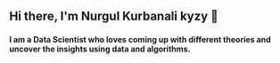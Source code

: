 ## Hi there, I'm  Nurgul Kurbanali kyzy 👋 <p>
 **I am a Data Scientist who loves coming up with different theories and uncover the insights using data and algorithms.**

<!--
**kamalova/kamalova** is a ✨ _special_ ✨ repository because its `README.md` (this file) appears on your GitHub profile.



